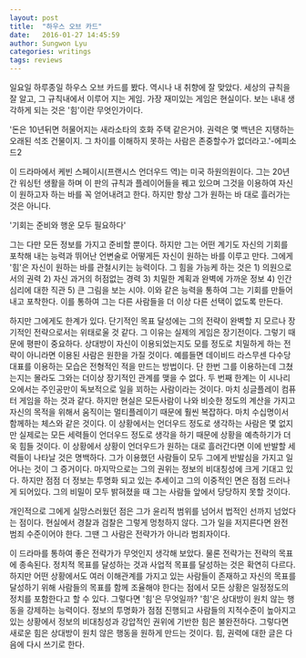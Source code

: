 ```yaml
---
layout: post
title:  "하우스 오브 카드"
date:   2016-01-27 14:45:59
author: Sungwon Lyu
categories: writings
tags: reviews
---
```

 일요일 하루종일 하우스 오브 카드를 봤다. 역시나 내 취향에 잘 맞았다. 세상의 규칙을 잘 알고, 그 규칙내에서 이루어 지는 게임. 가장 재미있는 게임은 현실이다. 보는 내내 생각하게 되는 것은 '힘'이란 무엇인가이다.

 '돈은 10년뒤면 허물어지는 새라소타의 호화 주택 같은거야. 권력은 몇 백년은 지탱하는 오래된 석조 건물이지. 그 차이를 이해하지 못하는 사람은 존중할수가 없더라고.'-에피소드2

 이 드라마에서 케빈 스페이시(프랜시스 언더우드 역)는 미국 하원의원이다. 그는 20년간 워싱턴 생활을 하며 이 판의 규칙과 플레이어들을 꿰고 있으며 그것을 이용하여 자신이 원하고자 하는 바를 꼭 얻어내려고 한다. 하지만 항상 그가 원하는 바 대로 흘러가는 것은 아니다. 

 '기회는 준비와 행운 모두 필요하다'

 그는 다만 모든 정보를 가지고 준비할 뿐이다. 하지만 그는 어떤 계기도 자신의 기회를 포착해 내는 능력과 뛰어난 언변술로 어떻게든 자신이 원하는 바를 이루고 만다. 그에게 '힘'은 자신이 원하는 바를 관철시키는 능력이다. 그 힘을 가능케 하는 것은 1) 의원으로 서의 권력 2) 자신 과거의 허점없는 경력 3) 치밀한 계획과 완벽에 가까운 정보 4) 인간 심리에 대한 직관 5) 큰 그림을 보는 시야. 이와 같은 능력을 통하여 그는 기회를 만들어내고 포착한다. 이를 통하여 그는 다른 사람들을 더 이상 다른 선택이 없도록 만든다.

 하지만 그에게도 한계가 있다. 단기적인 목표 달성에는 그의 전략이 완벽할 지 모르나 장기적인 전략으로서는 위태로울 것 같다. 그 이유는 실제의 게임은 장기전이다. 그렇기 때문에 평판이 중요하다. 상대방이 자신이 이용되었는지도 모를 정도로 치밀하게 하는 전략이 아니라면 이용된 사람은 원한을 가질 것이다. 예를들면 데이비드 라스무센 다수당대표를 이용하는 모습은 전형적인 적을 만드는 방법이다. 단 한번 그를 이용하는데 그쳤는지는 몰라도 그와는 더이상 장기적인 관계를 맺을 수 없다. 두 번째 한계는 이 시나리오에서는 주인공만이 독보적으로 일을 꾀하는 사람이라는 것이다. 마치 싱글플레이 컴퓨터 게임을 하는 것과 같다. 하지만 현실은 모든사람이 나와 비슷한 정도의 계산을 가지고 자신의 목적을 위해서 움직이는 멀티플레이기 때문에 훨씬 복잡하다. 마치 수십명이서 함께하는 체스와 같은 것이다. 이 상황에서는 언더우드 정도로 생각하는 사람은 몇 없지만 실제로는 모든 세력들이 언더우드 정도로 생각을 하기 때문에 상황을 예측하기가 더욱 힘들 것이다. 이 상황에서 상황이 언더우드가 원하는 대로 흘러간다면 이에 반발할 세력들이 나타날 것은 명백하다. 그가 이용했던 사람들이 모두 그에게 반발심을 가지고 일어나는 것이 그 증거이다. 마지막으로는 그의 권위는 정보의 비대칭성에 크게 기대고 있다. 하지만 점점 더 정보는 투명화 되고 있는 추세이고 그의 이중적인 면은 점점 드러나게 되어있다. 그의 비밀이 모두 밝혀졌을 때 그는 사람들 앞에서 당당하지 못할 것이다. 

 개인적으로 그에게 실망스러웠던 점은 그가 윤리적 범위를 넘어서 법적인 선까지 넘었다는 점이다. 현실에서 경찰과 검찰은 그렇게 멍청하지 않다. 그가 일을 저지른다면 완전 범죄 수준이어야 한다. 그땐 그 사람은 전략가가 아니라 범죄자이다.

 이 드라마를 통하여 좋은 전략가가 무엇인지 생각해 보았다. 물론 전략가는 전략의 목표에 종속된다. 정치적 목표를 달성하는 것과 사업적 목표를 달성하는 것은 확연히 다르다. 하지만 어떤 상황에서도 여러 이해관계를 가지고 있는 사람들이 존재하고 자신의 목표를 달성하기 위해 사람들의 목표를 함께 조율해야 한다는 점에서 모든 상황은 일정정도의 정치를 포함한다고 할 수 있다. 그렇다면 '힘'은 무엇일까? '힘'은 상대방이 원치 않는 행동을 강제하는 능력이다. 정보의 투명화가 점점 진행되고 사람들의 지적수준이 높아지고 있는 상황에서 정보의 비대칭성과 강압적인 권위에 기반한 힘은 불완전하다. 그렇다면 새로운 힘은 상대방이 원치 않은 행동을 원하게 만드는 것이다. 힘, 권력에 대한 글은 다음에 다시 쓰기로 한다.

